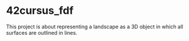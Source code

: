 # 42cursus_fdf
This project is about representing a landscape as a 3D object in which all surfaces are outlined in lines.
